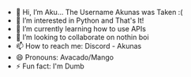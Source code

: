 - 👋 Hi, I’m Aku... The Username Akunas was Taken :(
- 👀 I’m interested in Python and That's It!
- 🌱 I’m currently learning how to use APIs
- 💞️ I’m looking to collaborate on nothin boi
- 📫 How to reach me: Discord - Akunas
- 😄 Pronouns: Avacado/Mango
- ⚡ Fun fact: I'm Dumb

<!---
ItzHseni/ItzHseni is a ✨ special ✨ repository because its `README.md` (this file) appears on your GitHub profile.
You can click the Preview link to take a look at your changes.
--->
